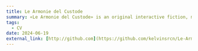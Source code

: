 ```yaml
---
title: Le Armonie del Custode
summary: «Le Armonie del Custode» is an original interactive fiction, made in Italian, using Java
tags:
  - CV
date: 2024-06-19
external_link: [http://github.com](https://github.com/kelvinsrcn/Le-Armonie-del-Custode-Avventura-Mista)
---
```

